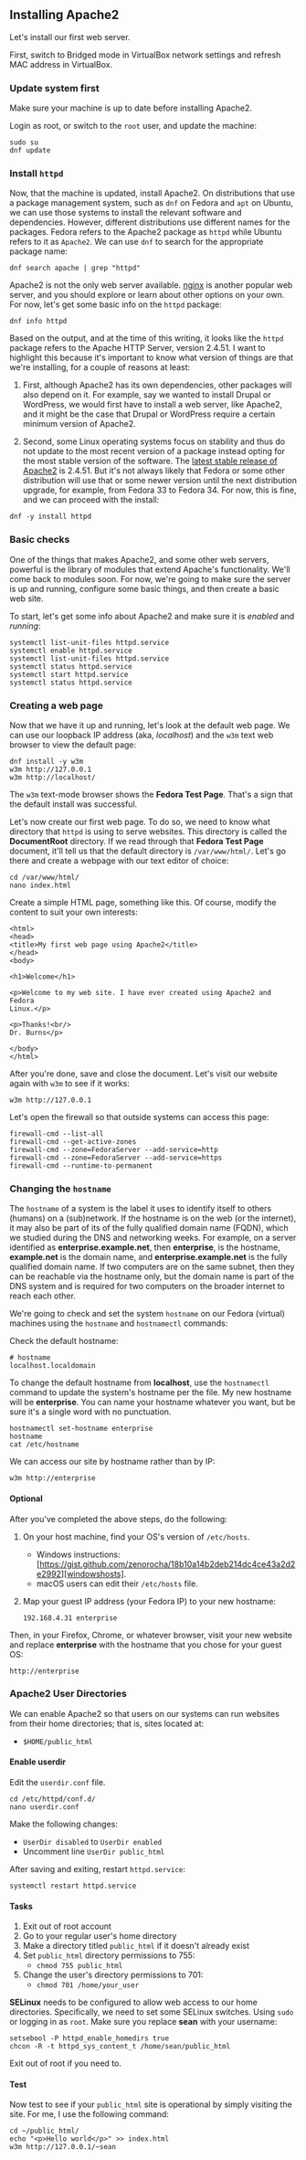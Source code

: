 ## Installing Apache2

Let's install our first web server.

First, switch to Bridged mode in VirtualBox network settings and refresh
MAC address in VirtualBox.

### Update system first

Make sure your machine is up to date before installing Apache2.

Login as root, or switch to the ``root`` user, and update the machine:

```
sudo su
dnf update
```

### Install ``httpd``

Now, that the machine is updated, install Apache2. On distributions that
use a package management system, such as ``dnf`` on Fedora and ``apt``
on Ubuntu, we can use those systems to install the relevant software
and dependencies. However, different distributions use different names
for the packages. Fedora refers to the Apache2 package as ``httpd``
while Ubuntu refers to it as ``Apache2``. We can use ``dnf`` to search
for the appropriate package name:

```
dnf search apache | grep "httpd"
```

Apache2 is not the only web server available. [nginx][nginx] is another
popular web server, and you should explore or learn about other options
on your own.  For now, let's get some basic info on the ``httpd`` package:

```
dnf info httpd
```

Based on the output, and at the time of this writing, it looks like the
``httpd`` package refers to the Apache HTTP Server, version 2.4.51. I
want to highlight this because it's important to know what version of
things are that we're installing, for a couple of reasons at least:

1. First, although Apache2 has its own dependencies, other packages
will also depend on it. For example, say we wanted to install Drupal or
WordPress, we would first have to install a web server, like Apache2,
and it might be the case that Drupal or WordPress require a certain
minimum version of Apache2.

2. Second, some Linux operating systems focus on stability and thus do
not update to the most recent version of a package instead opting for
the most stable version of the software. The [latest stable release of
Apache2][apache2] is 2.4.51. But it's not always likely that Fedora or
some other distribution will use that or some newer version until the
next distribution upgrade, for example, from Fedora 33 to Fedora 34.
For now, this is fine, and we can proceed with the install:

```
dnf -y install httpd
```

### Basic checks

One of the things that makes Apache2, and some other web servers, powerful
is the library of modules that extend Apache's functionality. We'll come
back to modules soon. For now, we're going to make sure the server is
up and running, configure some basic things, and then create a basic
web site.

To start, let's get some info about Apache2 and make sure it is *enabled*
and *running*:

```
systemctl list-unit-files httpd.service
systemctl enable httpd.service
systemctl list-unit-files httpd.service
systemctl status httpd.service
systemctl start httpd.service
systemctl status httpd.service
```

### Creating a web page

Now that we have it up and running, let's look at the default web
page. We can use our loopback IP address (aka, *localhost*) and the
``w3m`` text web browser to view the default page:

```
dnf install -y w3m
w3m http://127.0.0.1
w3m http://localhost/
```

The ``w3m`` text-mode browser shows the **Fedora Test Page**. That's
a sign that the default install was successful.

Let's now create our first web page.  To do so, we need to know what
directory that ``httpd`` is using to serve websites. This directory is
called the **DocumentRoot** directory. If we read through that **Fedora
Test Page** document, it'll tell us that the default directory is
``/var/www/html/``. Let's go there and create a webpage with our text
editor of choice:

```
cd /var/www/html/
nano index.html
```

Create a simple HTML page, something like this. Of course, modify the
content to suit your own interests:

```
<html>
<head>
<title>My first web page using Apache2</title>
</head>
<body>

<h1>Welcome</h1>

<p>Welcome to my web site. I have ever created using Apache2 and Fedora
Linux.</p>

<p>Thanks!<br/>
Dr. Burns</p>

</body>
</html>
```

After you're done, save and close the document. Let's visit our website
again with ``w3m`` to see if it works:

```
w3m http://127.0.0.1
```

Let's open the firewall so that outside systems can access this page:

```
firewall-cmd --list-all
firewall-cmd --get-active-zones
firewall-cmd --zone=FedoraServer --add-service=http
firewall-cmd --zone=FedoraServer --add-service=https
firewall-cmd --runtime-to-permanent
```

### Changing the ``hostname``

The ``hostname`` of a system is the label it uses to identify itself
to others (humans) on a (sub)network. If the hostname is on the web (or
the internet), it may also be part of its of the fully qualified domain
name (FQDN), which we studied during the DNS and networking weeks. For
example, on a server identified as **enterprise.example.net**, then
**enterprise**, is the hostname, **example.net** is the domain name,
and **enterprise.example.net** is the fully qualified domain name. If
two computers are on the same subnet, then they can be reachable via
the hostname only, but the domain name is part of the DNS system and is
required for two computers on the broader internet to reach each other.

We're going to check and set the system ``hostname`` on our Fedora
(virtual) machines using the ``hostname`` and ``hostnamectl`` commands:

Check the default hostname:

```
# hostname
localhost.localdomain
```

To change the default hostname from **localhost**, use the ``hostnamectl``
command to update the system's hostname per the file. My new hostname
will be **enterprise**.  You can name your hostname whatever you want,
but be sure it's a single word with no punctuation.

```
hostnamectl set-hostname enterprise
hostname
cat /etc/hostname
```

We can access our site by hostname rather than by IP:

```
w3m http://enterprise
```

#### Optional

After you've completed the above steps, do the following:

1. On your host machine, find your OS's version of ``/etc/hosts``. 
    - Windows instructions: [https://gist.github.com/zenorocha/18b10a14b2deb214dc4ce43a2d2e2992][windowshosts].
    - macOS users can edit their ``/etc/hosts`` file.
1. Map your guest IP address (your Fedora IP) to your new hostname:

    ```
    192.168.4.31 enterprise
    ```

Then, in your Firefox, Chrome, or whatever browser, visit your new
website and replace **enterprise** with the hostname that you chose for
your guest OS:

```
http://enterprise
```

### Apache2 User Directories

We can enable Apache2 so that users on our systems can run websites from
their home directories; that is, sites located at:

- ``$HOME/public_html``

#### Enable userdir

Edit the ``userdir.conf`` file.

```
cd /etc/httpd/conf.d/
nano userdir.conf
```

Make the following changes:

- ``UserDir disabled`` to ``UserDir enabled``
- Uncomment line ``UserDir public_html``

After saving and exiting, restart ``httpd.service``:

```
systemctl restart httpd.service
```

#### Tasks

1. Exit out of root account
1. Go to your regular user's home directory
1. Make a directory titled ``public_html`` if it doesn't already exist
1. Set ``public_html`` directory permissions to 755:
    - ``chmod 755 public_html``
1. Change the user's directory permissions to 701:
    - ``chmod 701 /home/your_user``

**SELinux** needs to be configured to allow web access to our home
directories. Specifically, we need to set some SELinux switches. Using
``sudo`` or logging in as ``root``. Make sure you replace **sean**
with your username:

```
setsebool -P httpd_enable_homedirs true
chcon -R -t httpd_sys_content_t /home/sean/public_html
```

Exit out of root if you need to.

#### Test

Now test to see if your ``public_html`` site is operational by simply
visiting the site. For me, I use the following command:

```
cd ~/public_html/
echo "<p>Hello world</p>" >> index.html
w3m http://127.0.0.1/~sean
```

[nginx]:https://nginx.org/en/
[apache2]:https://httpd.apache.org/
[windowshosts]:https://gist.github.com/zenorocha/18b10a14b2deb214dc4ce43a2d2e2992

